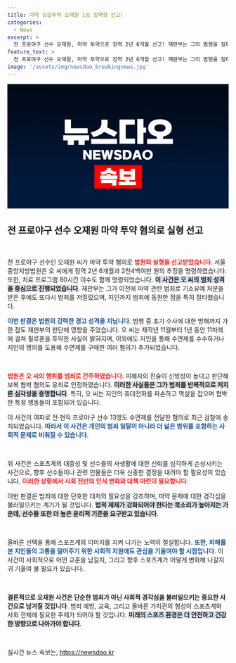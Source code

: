 ```yaml
---
title: 마약 상습투약 오재원 1심 징역형 선고!
categories:
  - News
excerpt: >
  전 프로야구 선수 오재원, 마약 투약으로 징역 2년 6개월 선고! 재판부는 그의 범행을 질타하며, 지인 협박 및 허위 진술로 수사를 방해한 점도 강조. 긴급한 뉴스 속보, 클릭해 확인하세요!
feature_text: >
  전 프로야구 선수 오재원, 마약 투약으로 징역 2년 6개월 선고! 재판부는 그의 범행을 질타하며, 지인 협박 및 허위 진술로 수사를 방해한 점도 강조. 긴급한 뉴스 속보, 클릭해 확인하세요!
image: '/assets/img/newsdao_breakingnews.jpg'
---
```


<p><img src="/assets/img/newsdao_breakingnews.jpg" alt="firstkoreanews 속보" /></p>

<h2 data-ke-size="size26">전 프로야구 선수 오재원 마약 투약 혐의로 실형 선고</h2>

<p data-ke-size="size16">&nbsp;</p>

<p>전 프로야구 선수인 오재원 씨가 마약 투약 혐의로 <b><span style="color: #ee2323;">법원의 실형을 선고받았습니다</span></b>. 서울중앙지방법원은 오 씨에게 징역 2년 6개월과 2천4백여만 원의 추징을 명령하였습니다. 또한, 치료 프로그램 80시간 이수도 함께 명령되었습니다. <b><span style="background-color: #21538527;">이 사건은 오 씨의 범죄 성격을 중심으로 진행되었습니다</span></b>. 재판부는 그가 이전에 마약 관련 범죄로 기소유예 처분을 받은 후에도 또다시 범죄를 저질렀으며, 지인까지 범죄에 동원한 점을 특히 질타했습니다.</p>

<p><b><span style="color: #1a5490;">이번 판결은 법원의 강력한 경고 성격을 지닙니다</span></b>. 범행 중 초기 수사에 대한 방해까지 가한 점도 재판부의 판단에 영향을 주었습니다. 오 씨는 재작년 11월부터 1년 동안 11차례에 걸쳐 필로폰을 투약한 사실이 밝혀지며, 이외에도 지인을 통해 수면제를 수수하거나 지인의 명의를 도용해 수면제를 구매한 여러 혐의가 추가되었습니다.</p>

<p data-ke-size="size16">&nbsp;</p>

<p><b><span style="color: #ee2323;">법원은 오 씨의 행위를 범죄로 간주하였습니다</span></b>. 피해자의 진술이 신빙성이 높다고 판단해 보복 협박 혐의도 유죄로 인정하였습니다. <b><span style="background-color: #21538527;">이러한 사실들은 그가 범죄를 반복적으로 저지른 심각성을 증명합니다</span></b>. 특히, 오 씨는 지인의 휴대전화를 파손하고 멱살을 잡으며 협박한 특정 행동들이 포함되어 있습니다.</p>

<p>이 사건의 여파로 전·현직 프로야구 선수 13명도 수면제를 전달한 혐의로 최근 검찰에 송치되었습니다. <b><span style="color: #1a5490;">따라서 이 사건은 개인의 범죄 일탈이 아니라 더 넓은 범위를 포함하는 사회적 문제로 비춰질 수 있습니다</span></b>.</p>

<p data-ke-size="size16">&nbsp;</p>

<p>위 사건은 스포츠계의 대중성 및 선수들의 사생활에 대한 신뢰를 심각하게 손상시키는 사건으로, 향후 선수들이나 관련 인물들은 더욱 신중한 결정을 내려야 할 필요성이 있습니다. <b><span style="color: #ee2323;">이러한 상황에서 사회 전반의 인식 변화와 대책 마련이 필요합니다</span></b>.</p>

<p>이번 판결은 범죄에 대한 단호한 대처의 필요성을 강조하며, 마약 문제에 대한 경각심을 불러일으키는 계기가 될 것입니다. <b><span style="background-color: #21538527;">법적 제재가 강화되어야 한다는 목소리가 높아지는 가운데, 선수들 또한 더 높은 윤리적 기준을 요구받고 있습니다</span></b>.</p>

<p data-ke-size="size16">&nbsp;</p>

<p>올바른 선택을 통해 스포츠계의 이미지를 지켜 나가는 노력이 절실합니다. <b><span style="color: #1a5490;">또한, 피해를 본 지인들의 고통을 덜어주기 위한 사회적 지원에도 관심을 기울여야 할 시점입니다</span></b>. 이 사건이 사회적으로 어떤 교훈을 남길지, 그리고 향후 스포츠계가 어떻게 변화해 나갈지 귀 기울여 볼 필요가 있습니다.</p>

<p data-ke-size="size16">&nbsp;</p>

<p><b><span style="ee2323;">결론적으로 오재원 사건은 단순한 범죄가 아닌 사회적 경각심을 불러일으키는 중요한 사건으로 남겨질 것입니다</span></b>. 범죄 예방, 교육, 그리고 올바른 가치관의 형성이 스포츠계와 사회 전체에 필요한 주제가 되어야 할 것입니다. <b><span style="background-color: #21538527;">미래의 스포츠 환경은 더 안전하고 건강한 방향으로 나아가야 합니다</span></b>. </p>

<p data-ke-size="size16">&nbsp;</p>
실시간 뉴스 속보는, <a href="https://newsdao.kr" rel="dofollow">https://newsdao.kr</a>


